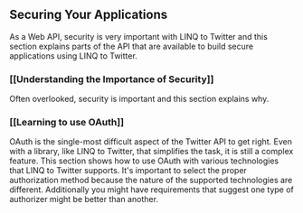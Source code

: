 ## Securing Your Applications

As a Web API, security is very important with LINQ to Twitter and this section explains parts of the API that are available to build secure applications using LINQ to Twitter.

### [[Understanding the Importance of Security]]

Often overlooked, security is important and this section explains why.

### [[Learning to use OAuth]]

OAuth is the single-most difficult aspect of the Twitter API to get right. Even with a library, like LINQ to Twitter, that simplifies the task, it is still a complex feature. This section shows how to use OAuth with various technologies that LINQ to Twitter supports. It's important to select the proper authorization method because the nature of the supported technologies are different. Additionally you might have requirements that suggest one type of authorizer might be better than another.